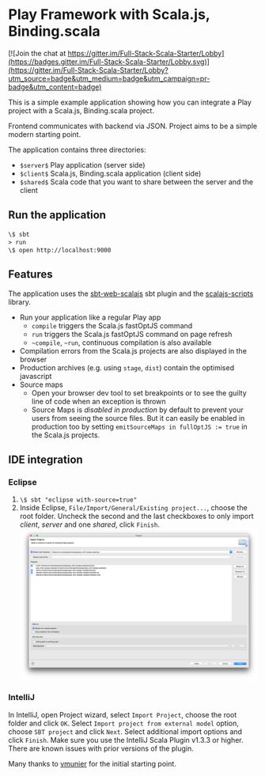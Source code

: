 # Play Framework with Scala.js, Binding.scala

[![Join the chat at https://gitter.im/Full-Stack-Scala-Starter/Lobby](https://badges.gitter.im/Full-Stack-Scala-Starter/Lobby.svg)](https://gitter.im/Full-Stack-Scala-Starter/Lobby?utm_source=badge&utm_medium=badge&utm_campaign=pr-badge&utm_content=badge)

This is a simple example application showing how you can integrate a Play project with a Scala.js, Binding.scala project.

Frontend communicates with backend via JSON. Project aims to be a simple modern starting point.

The application contains three directories:
* `$server$` Play application (server side)
* `$client$` Scala.js, Binding.scala application (client side)
* `$shared$` Scala code that you want to share between the server and the client

## Run the application
```shell
\$ sbt
> run
\$ open http://localhost:9000
```

## Features

The application uses the [sbt-web-scalajs](https://github.com/vmunier/sbt-web-scalajs) sbt plugin and the [scalajs-scripts](https://github.com/vmunier/scalajs-scripts) library.

- Run your application like a regular Play app
  - `compile` triggers the Scala.js fastOptJS command
  - `run` triggers the Scala.js fastOptJS command on page refresh
  - `~compile`, `~run`, continuous compilation is also available
- Compilation errors from the Scala.js projects are also displayed in the browser
- Production archives (e.g. using `stage`, `dist`) contain the optimised javascript
- Source maps
  - Open your browser dev tool to set breakpoints or to see the guilty line of code when an exception is thrown
  - Source Maps is _disabled in production_ by default to prevent your users from seeing the source files. But it can easily be enabled in production too by setting `emitSourceMaps in fullOptJS := true` in the Scala.js projects.


## IDE integration

### Eclipse

1. `\$ sbt "eclipse with-source=true"`
2. Inside Eclipse, `File/Import/General/Existing project...`, choose the root folder. Uncheck the second and the last checkboxes to only import $client$, $server$ and one $shared$, click `Finish`. ![Alt text](screenshots/eclipse-play-with-scalajs-example.png?raw=true "eclipse play-with-scalajs-example screenshot")

### IntelliJ

In IntelliJ, open Project wizard, select `Import Project`, choose the root folder and click `OK`.
Select `Import project from external model` option, choose `SBT project` and click `Next`. Select additional import options and click `Finish`.
Make sure you use the IntelliJ Scala Plugin v1.3.3 or higher. There are known issues with prior versions of the plugin.

Many thanks to [vmunier](https://github.com/vmunier/) for the initial starting point.
